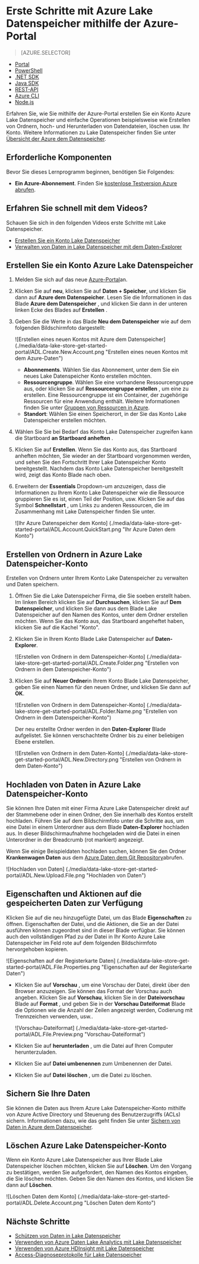 <properties 
   pageTitle="Erste Schritte mit Lake Datenspeicher | Azure" 
   description="Verwenden des Portals erstellen Sie ein Konto Lake Datenspeicher und einfache Operationen im Datenspeicher Lake" 
   services="data-lake-store" 
   documentationCenter="" 
   authors="nitinme" 
   manager="jhubbard" 
   editor="cgronlun"/>
 
<tags
   ms.service="data-lake-store"
   ms.devlang="na"
   ms.topic="hero-article"
   ms.tgt_pltfrm="na"
   ms.workload="big-data" 
   ms.date="09/13/2016"
   ms.author="nitinme"/>

# <a name="get-started-with-azure-data-lake-store-using-the-azure-portal"></a>Erste Schritte mit Azure Lake Datenspeicher mithilfe der Azure-Portal

> [AZURE.SELECTOR]
- [Portal](data-lake-store-get-started-portal.md)
- [PowerShell](data-lake-store-get-started-powershell.md)
- [.NET SDK](data-lake-store-get-started-net-sdk.md)
- [Java SDK](data-lake-store-get-started-java-sdk.md)
- [REST-API](data-lake-store-get-started-rest-api.md)
- [Azure CLI](data-lake-store-get-started-cli.md)
- [Node.js](data-lake-store-manage-use-nodejs.md)

Erfahren Sie, wie Sie mithilfe der Azure-Portal erstellen Sie ein Konto Azure Lake Datenspeicher und einfache Operationen beispielsweise wie Erstellen von Ordnern, hoch- und Herunterladen von Datendateien, löschen usw. Ihr Konto. Weitere Informationen zu Lake Datenspeicher finden Sie unter [Übersicht der Azure dem Datenspeicher](data-lake-store-overview.md).

## <a name="prerequisites"></a>Erforderliche Komponenten

Bevor Sie dieses Lernprogramm beginnen, benötigen Sie Folgendes:

- **Ein Azure-Abonnement**. Finden Sie [kostenlose Testversion Azure abrufen](https://azure.microsoft.com/pricing/free-trial/).

## <a name="do-you-learn-fast-with-videos"></a>Erfahren Sie schnell mit dem Videos?

Schauen Sie sich in den folgenden Videos erste Schritte mit Lake Datenspeicher.

* [Erstellen Sie ein Konto Lake Datenspeicher](https://mix.office.com/watch/1k1cycy4l4gen)
* [Verwalten von Daten in Lake Datenspeicher mit dem Daten-Explorer](https://mix.office.com/watch/icletrxrh6pc)

## <a name="create-an-azure-data-lake-store-account"></a>Erstellen Sie ein Konto Azure Lake Datenspeicher

1. Melden Sie sich auf das neue [Azure-Portal](https://portal.azure.com)an.

2. Klicken Sie auf **neu**, klicken Sie auf **Daten + Speicher**, und klicken Sie dann auf **Azure dem Datenspeicher**. Lesen Sie die Informationen in das Blade **Azure dem Datenspeicher** , und klicken Sie dann in der unteren linken Ecke des Blades auf **Erstellen** .

3. Geben Sie die Werte in das Blade **Neu dem Datenspeicher** wie auf dem folgenden Bildschirmfoto dargestellt:

    ![Erstellen eines neuen Kontos mit Azure dem Datenspeicher] (./media/data-lake-store-get-started-portal/ADL.Create.New.Account.png "Erstellen eines neuen Kontos mit dem Azure-Daten")

    - **Abonnements**. Wählen Sie das Abonnement, unter dem Sie ein neues Lake Datenspeicher Konto erstellen möchten.
    - **Ressourcengruppe**. Wählen Sie eine vorhandene Ressourcengruppe aus, oder klicken Sie auf **Ressourcengruppe erstellen** , um eine zu erstellen. Eine Ressourcengruppe ist ein Container, der zugehörige Ressourcen für eine Anwendung enthält. Weitere Informationen finden Sie unter [Gruppen von Ressourcen in Azure](azure-resource-manager/resource-group-overview.md#resource-groups).
    - **Standort**: Wählen Sie einen Speicherort, in der Sie das Konto Lake Datenspeicher erstellen möchten.

4. Wählen Sie Sie bei Bedarf das Konto Lake Datenspeicher zugreifen kann die Startboard **an Startboard anheften** .

5. Klicken Sie auf **Erstellen**. Wenn Sie das Konto aus, das Startboard anheften möchten, Sie wieder an der Startboard vorgenommen werden, und sehen Sie den Fortschritt Ihrer Lake Datenspeicher Konto bereitgestellt. Nachdem das Konto Lake Datenspeicher bereitgestellt wird, zeigt das Konto Blade nach oben.

6. Erweitern der **Essentials** Dropdown-um anzuzeigen, dass die Informationen zu Ihrem Konto Lake Datenspeicher wie die Ressource gruppieren Sie es ist, einen Teil der Position, usw. Klicken Sie auf das Symbol **Schnellstart** , um Links zu anderen Ressourcen, die im Zusammenhang mit Lake Datenspeicher finden Sie unter.

    ![Ihr Azure Datenspeicher dem Konto] (./media/data-lake-store-get-started-portal/ADL.Account.QuickStart.png "Ihr Azure Daten dem Konto")

## <a name="createfolder"></a>Erstellen von Ordnern in Azure Lake Datenspeicher-Konto

Erstellen von Ordnern unter Ihrem Konto Lake Datenspeicher zu verwalten und Daten speichern.

1. Öffnen Sie die Lake Datenspeicher Firma, die Sie soeben erstellt haben. Im linken Bereich klicken Sie auf **Durchsuchen**, klicken Sie auf **Dem Datenspeicher**, und klicken Sie dann aus dem Blade Lake Datenspeicher auf den Namen des Kontos, unter dem Ordner erstellen möchten. Wenn Sie das Konto aus, das Startboard angeheftet haben, klicken Sie auf die Kachel "Konto".

2. Klicken Sie in Ihrem Konto Blade Lake Datenspeicher auf **Daten-Explorer**.

    ![Erstellen von Ordnern in dem Datenspeicher-Konto] (./media/data-lake-store-get-started-portal/ADL.Create.Folder.png "Erstellen von Ordnern in dem Datenspeicher-Konto")

3. Klicken Sie auf **Neuer Ordner**in Ihrem Konto Blade Lake Datenspeicher, geben Sie einen Namen für den neuen Ordner, und klicken Sie dann auf **OK**.
    
    ![Erstellen von Ordnern in dem Datenspeicher-Konto] (./media/data-lake-store-get-started-portal/ADL.Folder.Name.png "Erstellen von Ordnern in dem Datenspeicher-Konto")
    
    Der neu erstellte Ordner werden in den **Daten-Explorer** Blade aufgelistet. Sie können verschachtelte Ordner bis zu einer beliebigen Ebene erstellen.

    ![Erstellen von Ordnern in dem Daten-Konto] (./media/data-lake-store-get-started-portal/ADL.New.Directory.png "Erstellen von Ordnern in dem Daten-Konto")


## <a name="uploaddata"></a>Hochladen von Daten in Azure Lake Datenspeicher-Konto

Sie können Ihre Daten mit einer Firma Azure Lake Datenspeicher direkt auf der Stammebene oder in einen Ordner, den Sie innerhalb des Kontos erstellt hochladen. Führen Sie auf dem Bildschirmfoto unter die Schritte aus, um eine Datei in einem Unterordner aus dem Blade **Daten-Explorer** hochladen aus. In dieser Bildschirmaufnahme hochgeladen wird die Datei in einen Unterordner in der Breadcrumb (rot markiert) angezeigt.

Wenn Sie einige Beispieldaten hochladen suchen, können Sie den Ordner **Krankenwagen Daten** aus dem [Azure Daten dem Git Repository](https://github.com/MicrosoftBigData/usql/tree/master/Examples/Samples/Data/AmbulanceData)abrufen.

![Hochladen von Daten] (./media/data-lake-store-get-started-portal/ADL.New.Upload.File.png "Hochladen von Daten")


## <a name="properties"></a>Eigenschaften und Aktionen auf die gespeicherten Daten zur Verfügung

Klicken Sie auf die neu hinzugefügte Datei, um das Blade **Eigenschaften** zu öffnen. Eigenschaften der Datei, und die Aktionen, die Sie an der Datei ausführen können zugeordnet sind in dieser Blade verfügbar. Sie können auch den vollständigen Pfad zu der Datei in Ihr Konto Azure Lake Datenspeicher im Feld rote auf dem folgenden Bildschirmfoto hervorgehoben kopieren.

![Eigenschaften auf der Registerkarte Daten] (./media/data-lake-store-get-started-portal/ADL.File.Properties.png "Eigenschaften auf der Registerkarte Daten")

* Klicken Sie auf **Vorschau** , um eine Vorschau der Datei, direkt über den Browser anzuzeigen. Sie können das Format der Vorschau auch angeben. Klicken Sie auf **Vorschau**, klicken Sie in der **Dateivorschau** Blade auf **Format** , und geben Sie in der **Vorschau Dateiformat** Blade die Optionen wie die Anzahl der Zeilen angezeigt werden, Codierung mit Trennzeichen verwenden, usw..

  ![Vorschau-Dateiformat] (./media/data-lake-store-get-started-portal/ADL.File.Preview.png "Vorschau-Dateiformat")

* Klicken Sie auf **herunterladen** , um die Datei auf Ihren Computer herunterzuladen.

* Klicken Sie auf **Datei umbenennen** zum Umbenennen der Datei.

* Klicken Sie auf **Datei löschen** , um die Datei zu löschen.


## <a name="secure-your-data"></a>Sichern Sie Ihre Daten

Sie können die Daten aus Ihrem Azure Lake Datenspeicher-Konto mithilfe von Azure Active Directory und Steuerung des Benutzerzugriffs (ACLs) sichern. Informationen dazu, wie das geht finden Sie unter [Sichern von Daten in Azure dem Datenspeicher](data-lake-store-secure-data.md).


## <a name="delete-azure-data-lake-store-account"></a>Löschen Azure Lake Datenspeicher-Konto

Wenn ein Konto Azure Lake Datenspeicher aus Ihrer Blade Lake Datenspeicher löschen möchten, klicken Sie auf **Löschen**. Um den Vorgang zu bestätigen, werden Sie aufgefordert, den Namen des Kontos eingeben, die Sie löschen möchten. Geben Sie den Namen des Kontos, und klicken Sie dann auf **Löschen**.

![Löschen Daten dem Konto] (./media/data-lake-store-get-started-portal/ADL.Delete.Account.png "Löschen Daten dem Konto")


## <a name="next-steps"></a>Nächste Schritte

- [Schützen von Daten in Lake Datenspeicher](data-lake-store-secure-data.md)
- [Verwenden von Azure Daten Lake Analytics mit Lake Datenspeicher](../data-lake-analytics/data-lake-analytics-get-started-portal.md)
- [Verwenden von Azure HDInsight mit Lake Datenspeicher](data-lake-store-hdinsight-hadoop-use-portal.md)
- [Access-Diagnoseprotokolle für Lake Datenspeicher](data-lake-store-diagnostic-logs.md)
